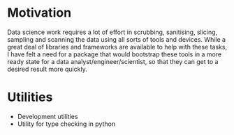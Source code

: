 # Motivation
Data science work requires a lot of effort in scrubbing, sanitising, slicing, sampling and scanning the data using all sorts of tools and devices. While a great deal of libraries and frameworks are available to help with these tasks, I have felt a need for a package that would bootstrap these tools in a more ready state for a data analyst/engineer/scientist, so that they can get to a desired result more quickly.
# Utilities
- Development utilities
- Utility for type checking in python